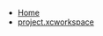 <!-- docs/_sidebar.md -->
- [Home](/)
- [project.xcworkspace](Tutorials/FirebaseCloudStorageInSwiftUI/FirebaseCloudStorageInSwiftUI.xcodeproj/project.xcworkspace/)